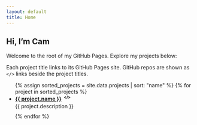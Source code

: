 ```yaml
---
layout: default
title: Home
---
```


## Hi, I’m Cam

Welcome to the root of my GitHub Pages. Explore my projects below:

Each project title links to its GitHub Pages site. GitHub repos are shown as `</>` links beside the project titles.

<ul>
{% assign sorted_projects = site.data.projects | sort: "name" %}
{% for project in sorted_projects %}
  <li style="margin-bottom: 0.75em;">
    <strong>
      <a href="{{ project.link }}">{{ project.name }}</a>
      <a href="{{ project.repo }}" title="GitHub Repo"
         style="font-size: 0.75em; vertical-align: super; text-decoration: none; margin-left: 0.25em;">&lt;/&gt;</a>
    </strong>
    <p style="margin: 0.2em 0 0.2em;">
      {{ project.description }}
    </p>
  </li>
{% endfor %}
</ul>
